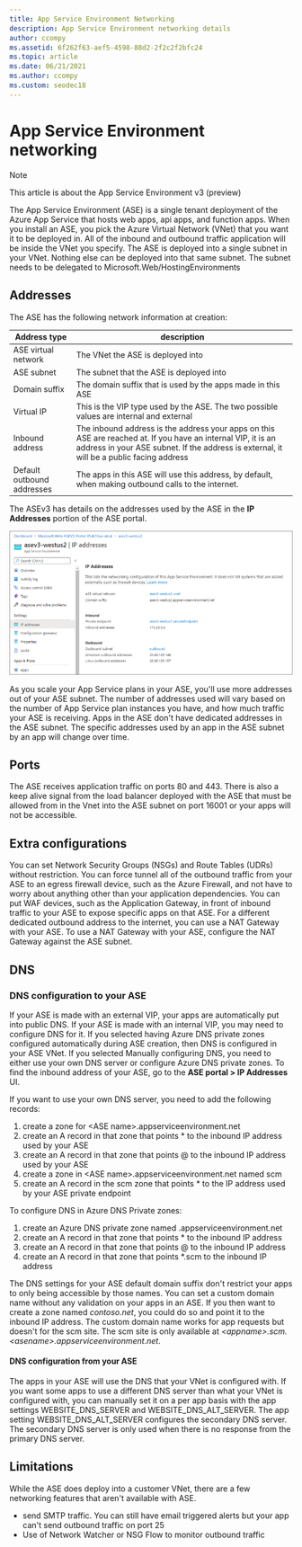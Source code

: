 ```yaml
---
title: App Service Environment Networking
description: App Service Environment networking details
author: ccompy
ms.assetid: 6f262f63-aef5-4598-88d2-2f2c2f2bfc24
ms.topic: article
ms.date: 06/21/2021
ms.author: ccompy
ms.custom: seodec18
---
```


# App Service Environment networking

> [!NOTE]
> This article is about the App Service Environment v3 (preview)
> 

The App Service Environment (ASE) is a single tenant deployment of the Azure App Service that hosts web apps, api apps, and function apps. When you install an ASE, you pick the Azure Virtual Network (VNet) that you want it to be deployed in. All of the inbound and outbound traffic application will be inside the VNet you specify. The ASE is deployed into a single subnet in your VNet. Nothing else can be deployed into that same subnet. The subnet needs to be delegated to Microsoft.Web/HostingEnvironments

## Addresses 

The ASE has the following network information at creation:

| Address type | description |
|--------------|-------------|
| ASE virtual network | The VNet the ASE is deployed into |
| ASE subnet | The subnet that the ASE is deployed into |
| Domain suffix | The domain suffix that is used by the apps made in this ASE |
| Virtual IP | This is the VIP type used by the ASE. The two possible values are internal and external |
| Inbound address | The inbound address is the address your apps on this ASE are reached at. If you have an internal VIP, it is an address in your ASE subnet. If the address is external, it will be a public facing address |
| Default outbound addresses | The apps in this ASE will use this address, by default, when making outbound calls to the internet. |

The ASEv3 has details on the addresses used by the ASE in the **IP Addresses** portion of the ASE portal.

![ASE addresses UI](./media/networking/networking-ip-addresses.png)

As you scale your App Service plans in your ASE, you'll use more addresses out of your ASE subnet. The number of addresses used will vary based on the number of App Service plan instances you have, and how much traffic your ASE is receiving. Apps in the ASE don't have dedicated addresses in the ASE subnet. The specific addresses used by an app in the ASE subnet by an app will change over time.

## Ports

The ASE receives application traffic on ports 80 and 443.  There is also a keep alive signal from the load balancer deployed with the ASE that must be allowed from in the Vnet into the ASE subnet on port 16001 or your apps will not be accessible. 

## Extra configurations

You can set Network Security Groups (NSGs) and Route Tables (UDRs) without restriction. You can force tunnel all of the outbound traffic from your ASE to an egress firewall device, such as the Azure Firewall, and not have to worry about anything other than your application dependencies. You can put WAF devices, such as the Application Gateway, in front of inbound traffic to your ASE to expose specific apps on that ASE. For a different dedicated outbound address to the internet, you can use a NAT Gateway with your ASE. To use a NAT Gateway with your ASE, configure the NAT Gateway against the ASE subnet. 

## DNS

### DNS configuration to your ASE

If your ASE is made with an external VIP, your apps are automatically put into public DNS. If your ASE is made with an internal VIP, you may need to configure DNS for it. If you selected having Azure DNS private zones configured automatically during ASE creation, then DNS is configured in your ASE VNet. If you selected Manually configuring DNS, you need to either use your own DNS server or configure Azure DNS private zones. To find the inbound address of your ASE, go to the **ASE portal > IP Addresses** UI. 

If you want to use your own DNS server, you need to add the following records:

1. create a zone for &lt;ASE name&gt;.appserviceenvironment.net
1. create an A record in that zone that points * to the inbound IP address used by your ASE
1. create an A record in that zone that points @ to the inbound IP address used by your ASE
1. create a zone in &lt;ASE name&gt;.appserviceenvironment.net named scm
1. create an A record in the scm zone that points * to the IP address used by your ASE private endpoint

To configure DNS in Azure DNS Private zones:

1. create an Azure DNS private zone named <ASE name>.appserviceenvironment.net
1. create an A record in that zone that points * to the inbound IP address
1. create an A record in that zone that points @ to the inbound IP address
1. create an A record in that zone that points *.scm to the inbound IP address

The DNS settings for your ASE default domain suffix don't restrict your apps to only being accessible by those names. You can set a custom domain name without any validation on your apps in an ASE. If you then want to create a zone named *contoso.net*, you could do so and point it to the inbound IP address. The custom domain name works for app requests but doesn't for the scm site. The scm site is only available at *&lt;appname&gt;.scm.&lt;asename&gt;.appserviceenvironment.net*. 

#### DNS configuration from your ASE

The apps in your ASE will use the DNS that your VNet is configured with. If you want some apps to use a different DNS server than what your VNet is configured with, you can manually set it on a per app basis with the app settings WEBSITE_DNS_SERVER and WEBSITE_DNS_ALT_SERVER. The app setting WEBSITE_DNS_ALT_SERVER configures the secondary DNS server. The secondary DNS server is only used when there is no response from the primary DNS server. 

## Limitations

While the ASE does deploy into a customer VNet, there are a few networking features that aren't available with ASE. 

* send SMTP traffic. You can still have email triggered alerts but your app can't send outbound traffic on port 25
* Use of Network Watcher or NSG Flow to monitor outbound traffic

